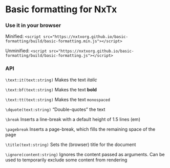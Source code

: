 # Basic formatting for NxTx


### Use it in your browser
Minified: `<script src="https://nxtxorg.github.io/basic-formatting/build/basic-formatting.min.js"></script>`

Unminified: `<script src="https://nxtxorg.github.io/basic-formatting/build/basic-formatting.js"></script>`


### API
`\text:it(text:string)` Makes the text *italic*

`\text:bf(text:string)` Makes the text __bold__

`\text:tt(text:string)` Makes the text `monospaced`

`\dquote(text:string)` “Double-quotes” the text

`\break` Inserts a line-break with a default height of 1.5 lines (em)

`\pagebreak` Inserts a page-break, which fills the remaining space of the page

`\title(text:string)` Sets the (browser) title for the document

`\ignore(content:string)` Ignores the content passed as arguments. 
Can be used to temporarily exclude some content from rendering